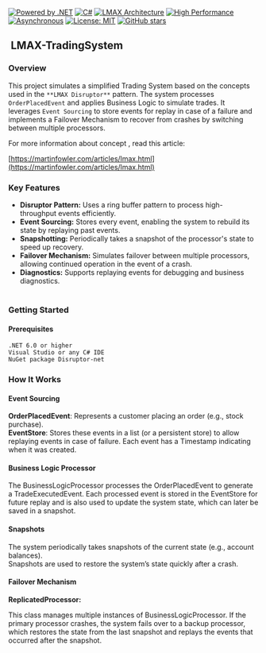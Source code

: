 [![Powered by .NET](https://img.shields.io/badge/Powered%20by-.NET-512BD4?style=flat&logo=dotnet)](https://dotnet.microsoft.com/)
[![C#](https://img.shields.io/badge/C%23-239120?style=flat&logo=c-sharp&logoColor=white)](https://docs.microsoft.com/en-us/dotnet/csharp/)
[![LMAX Architecture](https://img.shields.io/badge/Architecture-LMAX-blue?style=flat)](https://martinfowler.com/articles/lmax.html)
[![High Performance](https://img.shields.io/badge/High-Performance-orange?style=flat)](https://github.com/yourusername/yourrepo)
[![Asynchronous](https://img.shields.io/badge/Asynchronous-Programming-brightgreen?style=flat)](https://github.com/yourusername/yourrepo)
[![License: MIT](https://img.shields.io/badge/License-MIT-yellow.svg)](https://opensource.org/licenses/MIT)
[![GitHub stars](https://img.shields.io/github/stars/AkbarDizaji/LMAX-TradingSystem.svg?style=social&label=Star&maxAge=2592000)](https://github.com/AkbarDizaji/LMAX-TradingSystem/stargazers/)
##  LMAX-TradingSystem

###  Overview

  
This project simulates a simplified Trading System based on the concepts used in the `**LMAX Disruptor**` pattern. The system processes `OrderPlacedEvent` and applies Business Logic to simulate trades. It leverages `Event Sourcing` to store events for replay in case of a failure and implements a Failover Mechanism to recover from crashes by switching between multiple processors.

For more information about concept , read this article:

[https://martinfowler.com/articles/lmax.html](https://martinfowler.com/articles/lmax.html)  

### Key Features

*   **Disruptor Pattern:** Uses a ring buffer pattern to process high-throughput events efficiently.
*   **Event Sourcing:** Stores every event, enabling the system to rebuild its state by replaying past events.
*   **Snapshotting:** Periodically takes a snapshot of the processor's state to speed up recovery.
*   **Failover Mechanism:** Simulates failover between multiple processors, allowing continued operation in the event of a crash.
*   **Diagnostics:** Supports replaying events for debugging and business diagnostics.  
     
    
### Getting Started
    
 ####  Prerequisites

    
      
    .NET 6.0 or higher  
    Visual Studio or any C# IDE  
    NuGet package Disruptor-net
    

###  How It Works

####  Event Sourcing

  
**OrderPlacedEvent**: Represents a customer placing an order (e.g., stock purchase).  
**EventStore**: Stores these events in a list (or a persistent store) to allow replaying events in case of failure. Each event has a Timestamp indicating when it was created.

#### Business Logic Processor

  
The BusinessLogicProcessor processes the OrderPlacedEvent to generate a TradeExecutedEvent. Each processed event is stored in the EventStore for future replay and is also used to update the system state, which can later be saved in a snapshot.

#### Snapshots

  
The system periodically takes snapshots of the current state (e.g., account balances).  
Snapshots are used to restore the system’s state quickly after a crash.

#### Failover Mechanism

  
**ReplicatedProcessor:**

This class manages multiple instances of BusinessLogicProcessor. If the primary processor crashes, the system fails over to a backup processor, which restores the state from the last snapshot and replays the events that occurred after the snapshot.
